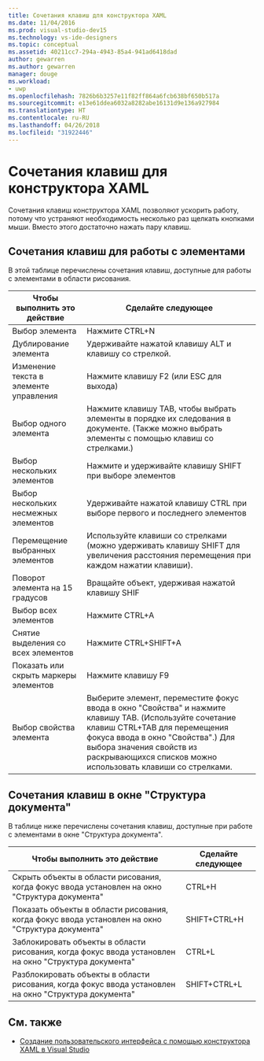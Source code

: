 ```yaml
---
title: Сочетания клавиш для конструктора XAML
ms.date: 11/04/2016
ms.prod: visual-studio-dev15
ms.technology: vs-ide-designers
ms.topic: conceptual
ms.assetid: 40211cc7-294a-4943-85a4-941ad6418dad
author: gewarren
ms.author: gewarren
manager: douge
ms.workload:
- uwp
ms.openlocfilehash: 7826b6b3257e11f82ff864a6fcb638bf650b517a
ms.sourcegitcommit: e13e61ddea6032a8282abe16131d9e136a927984
ms.translationtype: HT
ms.contentlocale: ru-RU
ms.lasthandoff: 04/26/2018
ms.locfileid: "31922446"
---
```

# <a name="keyboard-shortcuts--for-xaml-designer"></a>Сочетания клавиш для конструктора XAML
Сочетания клавиш конструктора XAML позволяют ускорить работу, потому что устраняют необходимость несколько раз щелкать кнопками мыши. Вместо этого достаточно нажать пару клавиш.

## <a name="element-shortcuts"></a>Сочетания клавиш для работы с элементами
 В этой таблице перечислены сочетания клавиш, доступные для работы с элементами в области рисования.

|**Чтобы выполнить это действие**|**Сделайте следующее**|
|--------------------------------|-----------------|
|Выбор элемента|Нажмите CTRL+N|
|Дублирование элемента|Удерживайте нажатой клавишу ALT и клавишу со стрелкой.|
|Изменение текста в элементе управления|Нажмите клавишу F2 (или ESC для выхода)|
|Выбор одного элемента|Нажмите клавишу TAB, чтобы выбрать элементы в порядке их следования в документе. (Также можно выбрать элементы с помощью клавиш со стрелками.)|
|Выбор нескольких элементов|Нажмите и удерживайте клавишу SHIFT при выборе элементов|
|Выбор нескольких несмежных элементов|Удерживайте нажатой клавишу CTRL при выборе первого и последнего элементов|
|Перемещение выбранных элементов|Используйте клавиши со стрелками (можно удерживать клавишу SHIFT для увеличения расстояния перемещения при каждом нажатии клавиши).|
|Поворот элемента на 15 градусов|Вращайте объект, удерживая нажатой клавишу SHIF|
|Выбор всех элементов|Нажмите CTRL+A|
|Снятие выделения со всех элементов|Нажмите CTRL+SHIFT+A|
|Показать или скрыть маркеры элементов|Нажмите клавишу F9|
|Выбор свойства элемента|Выберите элемент, переместите фокус ввода в окно "Свойства" и нажмите клавишу TAB. (Используйте сочетание клавиш CTRL+TAB для перемещения фокуса ввода в окно "Свойства".) Для выбора значения свойств из раскрывающихся списков можно использовать клавиши со стрелками.|

## <a name="document-outline-window-shortcuts"></a>Сочетания клавиш в окне "Структура документа"
 В таблице ниже перечислены сочетания клавиш, доступные при работе с элементами в окне "Структура документа".

|**Чтобы выполнить это действие**|**Сделайте следующее**|
|--------------------------------|-----------------|
|Скрыть объекты в области рисования, когда фокус ввода установлен на окно "Структура документа"|CTRL+H|
|Показать объекты в области рисования, когда фокус ввода установлен на окно "Структура документа"|SHIFT+CTRL+H|
|Заблокировать объекты в области рисования, когда фокус ввода установлен на окно "Структура документа"|CTRL+L|
|Разблокировать объекты в области рисования, когда фокус ввода установлен на окно "Структура документа"|SHIFT+CTRL+L|

## <a name="see-also"></a>См. также

- [Создание пользовательского интерфейса с помощью конструктора XAML в Visual Studio](../designers/creating-a-ui-by-using-xaml-designer-in-visual-studio.md)